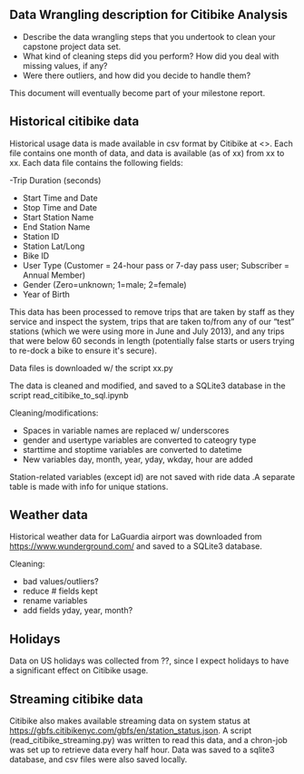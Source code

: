 
## Data Wrangling description for Citibike Analysis

- Describe the data wrangling steps that you undertook to clean your capstone project data set.
- What kind of cleaning steps did you perform? How did you deal with missing values, if any?
- Were there outliers, and how did you decide to handle them?

This document will eventually become part of your milestone report.


## Historical citibike data

Historical usage data is made available in csv format by Citibike at <>. Each file contains one month of data, and data is available (as of xx) from xx to xx. Each data file contains the following fields:

-Trip Duration (seconds)
- Start Time and Date
- Stop Time and Date
- Start Station Name
- End Station Name
- Station ID
- Station Lat/Long
- Bike ID
- User Type (Customer = 24-hour pass or 7-day pass user; Subscriber = Annual Member)
- Gender (Zero=unknown; 1=male; 2=female)
- Year of Birth

This data has been processed to remove trips that are taken by staff as they service and inspect the system, trips that are taken to/from any of our “test” stations (which we were using more in June and July 2013), and any trips that were below 60 seconds in length (potentially false starts or users trying to re-dock a bike to ensure it's secure).

Data files is downloaded w/ the script xx.py

The data is cleaned and modified, and saved to a SQLite3 database in the script read_citibike_to_sql.ipynb

Cleaning/modifications:

- Spaces in variable names are replaced w/ underscores
- gender and usertype variables are converted to cateogry type
- starttime and stoptime variables are converted to datetime
- New variables day, month, year, yday, wkday, hour are added

Station-related variables (except id) are not saved with ride data .A separate table is made with info for unique stations.




## Weather data


Historical weather data for LaGuardia airport was downloaded from <https://www.wunderground.com/> and saved to a SQLite3 database.

Cleaning:
- bad values/outliers?
- reduce # fields kept
- rename variables
- add fields yday, year, month?



## Holidays

Data on US holidays was collected from ??, since I expect holidays to have a significant effect on Citibike usage.


## Streaming citibike data

Citibike also makes available streaming data on system status at <https://gbfs.citibikenyc.com/gbfs/en/station_status.json>. A script (read_citibike_streaming.py) was written to read this data, and a chron-job was set up to retrieve data every half hour. Data was saved to a sqlite3 database, and csv files were also saved locally.
